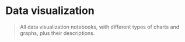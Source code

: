 # Data visualization

> All data visualization notebooks, with different types of charts and graphs, plus their descriptions.